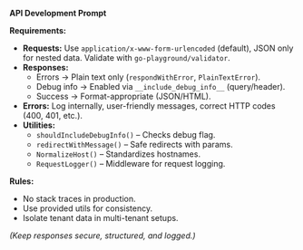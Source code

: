 **API Development Prompt**  

**Requirements:**  
- **Requests:** Use `application/x-www-form-urlencoded` (default), JSON only for nested data. Validate with `go-playground/validator`.  
- **Responses:**  
  - Errors → Plain text only (`respondWithError`, `PlainTextError`).  
  - Debug info → Enabled via `__include_debug_info__` (query/header).  
  - Success → Format-appropriate (JSON/HTML).  
- **Errors:** Log internally, user-friendly messages, correct HTTP codes (400, 401, etc.).  
- **Utilities:**  
  - `shouldIncludeDebugInfo()` – Checks debug flag.  
  - `redirectWithMessage()` – Safe redirects with params.  
  - `NormalizeHost()` – Standardizes hostnames.  
  - `RequestLogger()` – Middleware for request logging.  

**Rules:**  
- No stack traces in production.  
- Use provided utils for consistency.  
- Isolate tenant data in multi-tenant setups.  

*(Keep responses secure, structured, and logged.)*